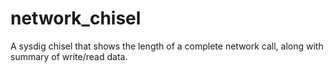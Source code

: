 # network_chisel
A sysdig chisel that shows the length of a complete network call, along with summary of write/read data.
